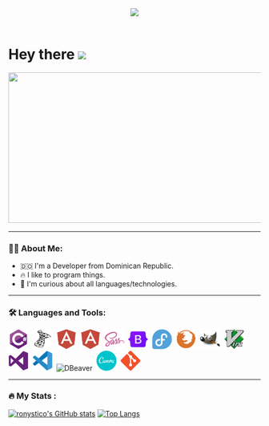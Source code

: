 <div id="header" align="center">
  <img src="https://media.giphy.com/media/M9gbBd9nbDrOTu1Mqx/giphy.gif" width="100"/>
</div>

<div align="center">
<img src="https://komarev.com/ghpvc/?username=ronystico&style=flat-square&color=blue" alt=""/>
</div>

<h1>
  Hey there
  <img src="https://media.giphy.com/media/hvRJCLFzcasrR4ia7z/giphy.gif" width="30px"/>
</h1>

<div align="center">
  <img src="https://media.giphy.com/media/Lny6Rw04nsOOc/giphy.gif" width="600" height="300"/>
</div>

---

### :man_technologist: About Me:

- :dominican_republic: I'm a Developer from Dominican Republic.
- :fire: I like to program things.
- :revolving_hearts: I'm curious about all languages/technologies.

---

### :hammer_and_wrench: Languages and Tools:

<div>
  <img src="https://github.com/devicons/devicon/blob/master/icons/csharp/csharp-original.svg"  title="C#" alt="C#" width="40" height="40"/>&nbsp;
  <img src="https://github.com/devicons/devicon/blob/master/icons/microsoftsqlserver/microsoftsqlserver-plain.svg"  title="Microsoft SQL Server" alt="Microsoft SQL Server" width="40" height="40"/>&nbsp;
<img src="https://github.com/devicons/devicon/blob/master/icons/angularjs/angularjs-plain.svg"  title="Angular" alt="Angular" width="40" height="40"/>&nbsp;
  <img src="https://github.com/devicons/devicon/blob/master/icons/angularjs/angularjs-plain.svg"  title="Angular Material" alt="Angular Material" width="40" height="40"/>&nbsp;
  <img src="https://github.com/devicons/devicon/blob/master/icons/sass/sass-original.svg"  title="SCSS" alt="SCSS" width="40" height="40"/>&nbsp;
<img src="https://github.com/devicons/devicon/blob/master/icons/bootstrap/bootstrap-original.svg"  title="Bootstrap" alt="Bootstrap" width="40" height="40"/>&nbsp;
<img src="https://github.com/devicons/devicon/blob/master/icons/fedora/fedora-plain.svg"  title="Fedora" alt="Fedora" width="40" height="40"/>&nbsp;
<img src="https://github.com/devicons/devicon/blob/master/icons/firefox/firefox-plain.svg"  title="Firefox" alt="Firefox" width="40" height="40"/>&nbsp;
<img src="https://github.com/devicons/devicon/blob/master/icons/gimp/gimp-original.svg"  title="GIMP" alt="GIMP" width="40" height="40"/>&nbsp;
<img src="https://github.com/devicons/devicon/blob/master/icons/vim/vim-original.svg"  title="Vim" alt="Vim" width="40" height="40"/>&nbsp;
<img src="https://github.com/devicons/devicon/blob/master/icons/visualstudio/visualstudio-plain.svg"  title="Visual Studio 2022" alt="Visual Studio 2022" width="40" height="40"/>&nbsp;
<img src="https://github.com/devicons/devicon/blob/master/icons/vscode/vscode-original.svg"  title="Visual Studio Code" alt="Visual Studio Code" width="40" height="40"/>&nbsp;
  <img src="https://raw.githubusercontent.com/wiki/dbeaver/dbeaver/images/dbeaver-icon-64x64.png"  title="DBeaver" alt="DBeaver" width="40" height="40"/>&nbsp;
<img src="https://github.com/devicons/devicon/blob/master/icons/canva/canva-original.svg"  title="Canva" alt="Canva" width="40" height="40"/>&nbsp;
<img src="https://github.com/devicons/devicon/blob/master/icons/git/git-original.svg" title="Git" \*\*alt="Git" width="40" height="40"/>
</div>

---

### :fire: My Stats :
[![ronystico's GitHub stats](https://github-readme-stats.vercel.app/api?username=ronystico&theme=nord)](https://github.com/anuraghazra/github-readme-stats)
[![Top Langs](https://github-readme-stats.vercel.app/api/top-langs/?username=ronystico&theme=nord)](https://github.com/anuraghazra/github-readme-stats)

<!---
ronystico/ronystico is a ✨ special ✨ repository because its `README.md` (this file) appears on your GitHub profile.
You can click the Preview link to take a look at your changes.
--->
